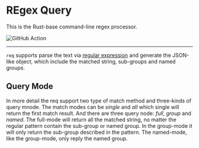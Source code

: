 # REgex Query #
This is the Rust-base command-line regex processor.

![GitHub Action](https://github.com/cmj0121/req/workflows/pipeline/badge.svg)

---

`req` supports parse the text via [regular expression][regex] and generate the JSON-like object,
which include the matched string, sub-groups and named groups.

## Query Mode ##
In more detail the req support two type of match method and three-kinds of query mnode. The match
modes can be *single* and *all* which single will return the first match result. And there are
three query node: *full*, *group* and *named*. The full-mode will return all the matched string,
no matter the regular pattern contain the sub-group or named group. In the group-mode it will only
return the sub-group described in the pattern. The named-mode, like the group-mode, only reply
the named group.



[regex]: https://en.wikipedia.org/wiki/Regular_expression

